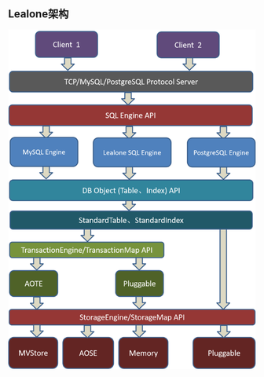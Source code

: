 ## Lealone架构
![Lealone架构图](https://github.com/lealone/Lealone-Docs/blob/master/%E8%AE%BE%E8%AE%A1%E6%96%87%E6%A1%A3/%E6%9E%B6%E6%9E%84%E5%9B%BE.png)